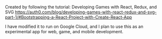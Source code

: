 Created by following the tutorial: Developing Games with React, Redux, and SVG  https://auth0.com/blog/developing-games-with-react-redux-and-svg-part-1/#Bootstrapping-a-React-Project-with-Create-React-App

 I have modified it to run on Google Cloud, and I plan to use this as an experimental app for web, game, and mobile development. 
